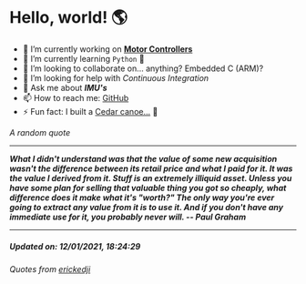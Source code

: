 # Hello, world! 🌎


- 🔧 I’m currently working on [**Motor Controllers**](https://github.com/kyleRhess/MicroMotor)
- 🌱 I’m currently learning `Python` **🐍**
- 👯 I’m looking to collaborate on... anything? Embedded C (ARM)?
- 🤔 I’m looking for help with *Continuous Integration*
- 💬 Ask me about ***IMU's***
- 📫 How to reach me: [GitHub](https://github.com/kyleRhess)
- ⚡ Fun fact: I built a [Cedar canoe...](https://kylerhess.github.io/canoe.html) 🛶

_A random quote_
___
***What I didn't understand was that the value of some new acquisition
wasn't the difference between its retail price and what I paid for it.
It was the value I derived from it. Stuff is an extremely illiquid
asset. Unless you have some plan for selling that valuable thing you got
so cheaply, what difference does it make what it's "worth?" The only way
you're ever going to extract any value from it is to use it. And if you
don't have any immediate use for it, you probably never will.
-- Paul Graham***
___
##### Updated on: 12/01/2021, 18:24:29
###### Quotes from [erickedji](https://gist.github.com/erickedji/68802)
